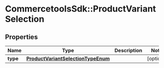 # CommercetoolsSdk::ProductVariantSelection

## Properties
Name | Type | Description | Notes
------------ | ------------- | ------------- | -------------
**type** | [**ProductVariantSelectionTypeEnum**](ProductVariantSelectionTypeEnum.md) |  | [optional] 

